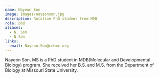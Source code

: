 ```yaml
---
name: Nayeon Son
image: images/nayeonson.jpg
description: Rotation PhD student from MDB
role: phd
aliases:
  - N. Son
  - N Son
links:
  email: Nayeon.Son@cchmc.org
---
```

Nayeon Son, MS is a PhD student in MDB(Molecular and Developmental Biology) program. She received her B.S. and M.S. from the Department of Biology at Missouri State University. 
